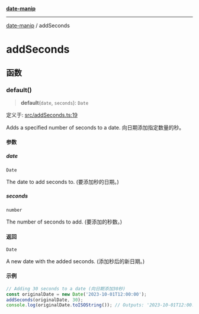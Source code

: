 [**date-manip**](index.md)

***

[date-manip](modules.md) / addSeconds

# addSeconds

## 函数

### default()

> **default**(`date`, `seconds`): `Date`

定义于: [src/addSeconds.ts:19](https://github.com/fengxinming/date-manip/blob/672f1dce8f57973c145b734bdf778535cf1bb983/src/addSeconds.ts#L19)

Adds a specified number of seconds to a date.
向日期添加指定数量的秒。

#### 参数

##### date

`Date`

The date to add seconds to. (要添加秒的日期。)

##### seconds

`number`

The number of seconds to add. (要添加的秒数。)

#### 返回

`Date`

A new date with the added seconds. (添加秒后的新日期。)

#### 示例

```ts
// Adding 30 seconds to a date (向日期添加30秒)
const originalDate = new Date('2023-10-01T12:00:00');
addSeconds(originalDate, 30);
console.log(originalDate.toISOString()); // Outputs: '2023-10-01T12:00:30.000Z' (输出: '2023-10-01T12:00:30.000Z')
```
